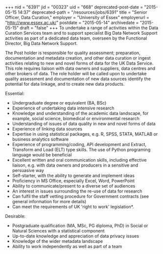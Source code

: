+++
nid = "6391"
jid = "00323"
uid = "668"
deprecated-post-date = "2015-05-15 14:37"
deprecated-path = "/resources/jobs/6391"
title = "Senior Officer, Data Curation,"
employer = "University of Essex"
employerurl = "http://www.essex.ac.uk/"
postdate = "2015-05-14"
archivedate = "2015-05-15"
draft = "false"
+++
To undertake a range of activities within the Data Curation Services
team and to support specialist Big Data Network Support activities as
part of a dedicated data team, overseen by the Functional Director, Big
Data Network Support.

The Post holder is responsible for quality assessment; preparation,
documentation and metadata creation, and other data curation or ingest
activities relating to new and novel forms of data for the UK Data
Service. This role requires liaison with data owners and suppliers, data
centres and other brokers of data. The role holder will be called upon
to undertake quality assessment and documentation of new data sources
identify the potential for data linkage, and to create new data
products.
  
Essential:

-   Undergraduate degree or equivalent (BA, BSc)
-   Experience of undertaking data intensive research
-   Knowledge and understanding of the academic data landscape, for
    example, social science, biomedical or environmental research
-   Understanding of issues of data quality in new and novel forms of
    data
-   Experience of linking data sources
-   Expertise in using statistical packages, e.g. R, SPSS, STATA, MATLAB
    or business analytics software
-   Experience of programming/coding, API development and Extract,
    Transform and Load (ELT) type skills. The use of Python programing
    language would be beneficial
-   Excellent written and oral communication skills, including effective
    liaison, e.g. with data owners and producers in a sensitive and
    persuasive way
-   Self-starter, with the ability to generate and implement ideas
-   Proficiency in MS Office, especially Excel, Word, PowerPoint
-   Ability to communicate/present to a diverse set of audiences
-   An interest in issues surrounding the re-use of data for research
-   Can fulfil the staff vetting procedure for Government contracts (see
    general information for more details)
-   Can meet the requirements of UK 'right to work' legislation*.

Desirable:

-   Postgraduate qualification (MA, MSc, PG diploma, PhD) in Social or
    Natural Sciences with a statistical component
-   Up-to-date knowledge and appreciation of data privacy issues
-   Knowledge of the wider metadata landscape
-   Ability to work independently as well as part of a team
